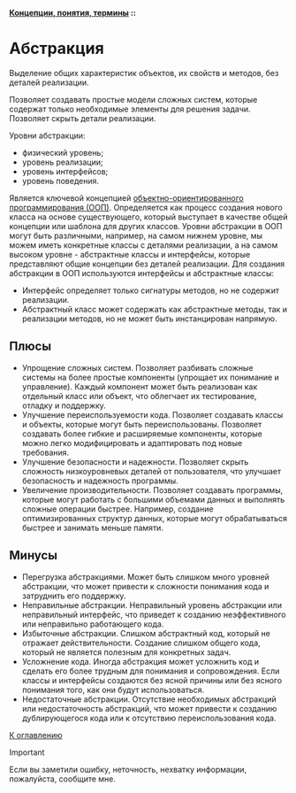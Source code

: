 **[Концепции, понятия, термины](../README.md#concepts) ::**
# Абстракция

Выделение общих характеристик объектов, их свойств и методов, без деталей реализации.

Позволяет создавать простые модели сложных систем, которые содержат только необходимые элементы для решения задачи. Позволяет скрыть детали реализации.

Уровни абстракции:
- физический уровень;
- уровень реализации;
- уровень интерфейсов;
- уровень поведения.

Является ключевой концепцией [объектно-ориентированного программирования (ООП)](../paradigms/models/object-oriented.md). Определяется как процесс создания нового класса на основе существующего, который выступает в качестве общей концепции или шаблона для других классов. Уровни абстракции в ООП могут быть различными, например, на самом нижнем уровне, мы можем иметь конкретные классы с деталями реализации, а на самом высоком уровне - абстрактные классы и интерфейсы, которые представляют общие концепции без деталей реализации. Для создания абстракции в ООП используются интерфейсы и абстрактные классы:
- Интерфейс определяет только сигнатуры методов, но не содержит реализации.
- Абстрактный класс может содержать как абстрактные методы, так и реализации методов, но не может быть инстанцирован напрямую.

## Плюсы
- Упрощение сложных систем. Позволяет разбивать сложные системы на более простые компоненты (упрощает их понимание и управление). Каждый компонент может быть реализован как отдельный класс или объект, что облегчает их тестирование, отладку и поддержку.
- Улучшение переиспользуемости кода. Позволяет создавать классы и объекты, которые могут быть переиспользованы. Позволяет создавать более гибкие и расширяемые компоненты, которые можно легко модифицировать и адаптировать под новые требования.
- Улучшение безопасности и надежности. Позволяет скрыть сложность низкоуровневых деталей от пользователя, что улучшает безопасность и надежность программы.
- Увеличение производительности. Позволяет создавать программы, которые могут работать с большими объемами данных и выполнять сложные операции быстрее. Например, создание оптимизированных структур данных, которые могут обрабатываться быстрее и занимать меньше памяти.

## Минусы
- Перегрузка абстракциями. Может быть слишком много уровней абстракции, что может привести к сложности понимания кода и затруднить его поддержку.
- Неправильные абстракции. Неправильный уровень абстракции или неправильный интерфейс, что приведет к созданию неэффективного или неправильно работающего кода.
- Избыточные абстракции. Слишком абстрактный код, который не отражает действительности. Создание слишком общего кода, который не является полезным для конкретных задач.
- Усложнение кода. Иногда абстракция может усложнить код и сделать его более трудным для понимания и сопровождения. Если классы и интерфейсы создаются без ясной причины или без ясного понимания того, как они будут использоваться.
- Недостаточные абстракции. Отсутствие необходимых абстракций или недостаточность абстракций, что может привести к созданию дублирующегося кода или к отсутствию переиспользования кода.

[К оглавлению](../README.md#concepts)

> [!IMPORTANT]
> Если вы заметили ошибку, неточность, нехватку информации, пожалуйста, сообщите мне.
